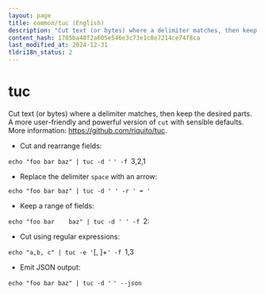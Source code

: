 ```yaml
---
layout: page
title: common/tuc (English)
description: "Cut text (or bytes) where a delimiter matches, then keep the desired parts."
content_hash: 1785ba48f2a605e546e3c73e1c8e7214ce74f8ca
last_modified_at: 2024-12-31
tldri18n_status: 2
---
```

# tuc

Cut text (or bytes) where a delimiter matches, then keep the desired parts.
A more user-friendly and powerful version of `cut` with sensible defaults.
More information: <https://github.com/riquito/tuc>.

- Cut and rearrange fields:

`echo "foo bar baz" | tuc -d '`<span class="tldr-var badge badge-pill bg-dark-lm bg-white-dm text-white-lm text-dark-dm font-weight-bold"> </span>`' -f `<span class="tldr-var badge badge-pill bg-dark-lm bg-white-dm text-white-lm text-dark-dm font-weight-bold">3,2,1</span>

- Replace the delimiter `space` with an arrow:

`echo "foo bar baz" | tuc -d ' ' -r ' ➡ '`

- Keep a range of fields:

`echo "foo bar    baz" | tuc -d ' ' -f `<span class="tldr-var badge badge-pill bg-dark-lm bg-white-dm text-white-lm text-dark-dm font-weight-bold">2:</span>

- Cut using regular expressions:

`echo "a,b, c" | tuc -e '`<span class="tldr-var badge badge-pill bg-dark-lm bg-white-dm text-white-lm text-dark-dm font-weight-bold">[, ]+</span>`' -f `<span class="tldr-var badge badge-pill bg-dark-lm bg-white-dm text-white-lm text-dark-dm font-weight-bold">1,3</span>

- Emit JSON output:

`echo "foo bar baz" | tuc -d '`<span class="tldr-var badge badge-pill bg-dark-lm bg-white-dm text-white-lm text-dark-dm font-weight-bold"> </span>`' --json`
